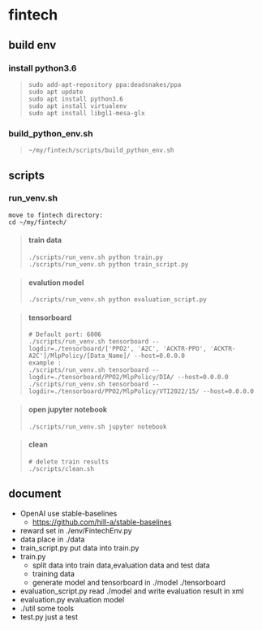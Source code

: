 # fintech
## build env
### install python3.6

> ```
> sudo add-apt-repository ppa:deadsnakes/ppa
> sudo apt update
> sudo apt install python3.6
> sudo apt install virtualenv 
> sudo apt install libgl1-mesa-glx
> ```

### build_python_env.sh

> ```
> ~/my/fintech/scripts/build_python_env.sh
> ```

## scripts
### run_venv.sh

```
move to fintech directory:
cd ~/my/fintech/
```
> #### train data
> ```
> ./scripts/run_venv.sh python train.py
> ./scripts/run_venv.sh python train_script.py
> ```

> #### evalution model
> ```
> ./scripts/run_venv.sh python evaluation_script.py
> ```

> #### tensorboard
> ```
> # Default port: 6006
> ./scripts/run_venv.sh tensorboard --logdir=./tensorboard/['PPO2', 'A2C', 'ACKTR-PPO', 'ACKTR-A2C']/MlpPolicy/[Data_Name]/ --host=0.0.0.0
> example :
> ./scripts/run_venv.sh tensorboard --logdir=./tensorboard/PPO2/MlpPolicy/DIA/ --host=0.0.0.0
> ./scripts/run_venv.sh tensorboard --logdir=./tensorboard/PPO2/MlpPolicy/VTI2022/15/ --host=0.0.0.0
> ```

> #### open jupyter notebook
> ```
> ./scripts/run_venv.sh jupyter notebook
> ```

> #### clean
> ```
> # delete train results
> ./scripts/clean.sh
> ```

## document

- OpenAI use stable-baselines
  - https://github.com/hill-a/stable-baselines
- reward set in ./env/FintechEnv.py
- data place in ./data
- train_script.py put data into train.py
- train.py 
  - split data into train data,evaluation data and test data 
  - training data  
  - generate model and tensorboard in ./model ./tensorboard
- evaluation_script.py read ./model and write evaluation result in  xml
- evaluation.py evaluation model
- ./util some tools
- test.py just a test